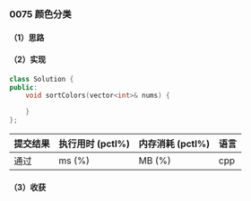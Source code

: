 ### 0075 颜色分类

#### （1）思路

#### （2）实现

```cpp
class Solution {
public:
    void sortColors(vector<int>& nums) {

    }
};
```

| 提交结果 | 执行用时 (pctl%) | 内存消耗 (pctl%) | 语言 |
|:---------|:-----------------|:-----------------|:-----|
| 通过     |  ms (%)   |  MB (%)  | cpp  |

#### （3）收获
